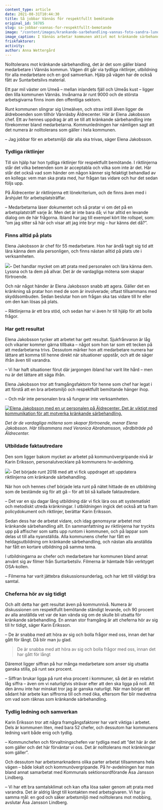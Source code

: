 ```yaml
---
content_type: article
date: 2021-08-31T10:44:30
title: Så jobbar Vännäs för respektfullt bemötande
original_id: 58785
slug: sa-jobbar-vannas-for-respektfullt-bemotande
image: "/content/images/krankande-sarbehandling-vannas-foto-sandra-lundberg-lupin-foto_Red_2000x1000.jpg"
image_caption: I Vännäs arbetar kommunen aktivt mot kränkande särbehandling, bland annat genom att trycka upp informationsblad med tydliga riktlinjer. Det berättar Karin Eriksson och Elena Jakobsson.
friskfaktorer:
activity:
author: Anna Wettergård
---
```


Nolltolerans mot kränkande särbehandling, det är det som gäller bland medarbetare i Vännäs kommun. Vägen dit går via tydliga riktlinjer, utbildning för alla medarbetare och en god samverkan. Hjälp på vägen har de också fått av Suntarbetslivs material.

Ett par mil väster om Umeå – mellan inlandets fjäll och Umeås kust – ligger den lilla kommunen Vännäs. Invånarna är runt 9000 och de största arbetsgivarna finns inom den offentliga sektorn.

Runt kommunen slingrar sig Umeälven, och strax intill älven ligger de äldreboenden som tillhör Vännäsby Äldrecenter. Här är Elena Jakobsson chef. Ett av hennes uppdrag är att se till att kränkande särbehandling inte förekommer bland medarbetarna. Kommunledningen har nämligen sagt att det numera är nolltolerans som gäller i hela kommunen.

– Jag jobbar för en arbetsmiljö där alla ska trivas, säger Elena Jakobsson.

### Tydliga riktlinjer

Till sin hjälp har hon tydliga riktlinjer för respektfullt bemötande. I riktlinjerna står det vilka beteenden som är acceptabla och vilka som inte är det. Här står det också vad som händer om någon känner sig felaktigt behandlad av en kollega: vem man ska prata med, hur frågan tas vidare och hur det sedan följs upp.

På Äldrecenter är riktlinjerna ett lönekriterium, och de finns även med i årshjulet för arbetsplatsträffar.

– Medarbetarna läser dokumentet och så pratar vi om det på en arbetsplatsträff varje år. Men det är inte bara då; vi har alltid en levande dialog om de här frågorna. Ibland har jag till exempel kört lite rollspel, som: ”om jag sitter så här och visar att jag inte bryr mig – hur känns det då?”.

### Finns alltid på plats

Elena Jakobsson är chef för 55 medarbetare. Hon har ändå tagit sig tid att lära känna dem alla personligen, och finns nästan alltid på plats ute i verksamheten.

[![](https://www.suntarbetsliv.se/wp-content/uploads/2021/08/elena-jakobsson_Red_200x220.jpg)](https://www.suntarbetsliv.se/wp-content/uploads/2021/08/elena-jakobsson_Red_200x220.jpg)– Det handlar mycket om att prata med personalen och lära känna dem. Lyssna och ta dem på allvar. Det är de vardagliga mötena som skapar förtroende.

Och när något händer är Elena Jakobsson snabb att agera. Gäller det en kränkning så pratar hon med de som är involverade; oftast tillsammans med skyddsombuden. Sedan beslutar hon om frågan ska tas vidare till hr eller om den kan lösas på plats.

– Riktlinjerna är ett bra stöd, och sedan har vi även hr till hjälp för att bolla frågor.

### Har gett resultat

Elena Jakobsson tycker att arbetet har gett resultat. Sjukfrånvaron är låg och vikarier kommer gärna tillbaka – något som hon tar som ett tecken på att medarbetarna trivs. Dessutom märker hon att medarbetare numera har lättare att komma till henne direkt när situationer uppstår, och att de säger ifrån även till varandra.

– Vi har haft situationer förut där jargongen ibland har varit lite hård – men nu är det lättare att säga ifrån.

Elena Jakobsson tror att framgångsfaktorn för henne som chef har legat i att förstå att en bra arbetsmiljö och respektfullt bemötande hänger ihop.

– Och mår inte personalen bra så fungerar inte verksamheten.

[![Elena Jakobsson med en ur personalen på Äldrecenter. Det är viktigt med kommunikation för att motverka kränkande särbehandling.](https://www.suntarbetsliv.se/wp-content/uploads/2021/08/vannas-kommun-krankande-sarbehandling-foto-sandra-lundberg-lupin-foto.jpg)](https://www.suntarbetsliv.se/wp-content/uploads/2021/08/vannas-kommun-krankande-sarbehandling-foto-sandra-lundberg-lupin-foto.jpg)

_Det är de vardagliga mötena som skapar förtroende, menar Elena Jakobsson. Här tillsammans med Veronica Abrahamsson, vårdbiträde på Äldrecenter._

### Utbildade faktautredare

Den som ligger bakom mycket av arbetet på kommunövergripande nivå är Karin Eriksson, personalutvecklare på kommunens hr-avdelning.

[![](https://www.suntarbetsliv.se/wp-content/uploads/2021/08/24082021-D86A4648_Red_200x220.jpg)](https://www.suntarbetsliv.se/wp-content/uploads/2021/08/24082021-D86A4648_Red_200x220.jpg)– Det började runt 2018 med att vi fick uppdraget att uppdatera riktlinjerna om kränkande särbehandling.

När hon och hennes chef började leta runt på nätet hittade de en utbildning som de bestämde sig för att gå – för att bli så kallade faktautredare.

– Det var en sju dagar lång utbildning där vi fick lära oss att systematiskt och metodiskt utreda kränkningar. I utbildningen ingick det också att ta fram policydokument och riktlinjer, berättar Karin Eriksson.

Sedan dess har de arbetat vidare, och idag genomsyrar arbetet mot kränkande särbehandling allt. En sammanfattning av riktlinjerna har tryckts upp på affischer som satts upp runtom i kommunen, och på lappar som delas ut till alla nyanställda. Alla kommunens chefer har fått en heldagsutbildning om kränkande särbehandling, och nästan alla anställda har fått en kortare utbildning på samma tema.

I utbildningarna av chefer och medarbetare har kommunen bland annat använt sig av filmer från Suntarbetsliv. Filmerna är hämtade från verktyget OSA-kollen.

– Filmerna har varit jättebra diskussionsunderlag, och har lett till väldigt bra samtal.

### Cheferna hör av sig tidigt

Och allt detta har gett resultat även på kommunnivå. Numera är diskussionen om respektfullt bemötande ständigt levande, och 90 procent av alla anställda vet var de kan vända sig om de skulle bli utsatta för kränkande särbehandling. En annan stor framgång är att cheferna hör av sig till hr tidigt, säger Karin Eriksson.

– De är snabba med att höra av sig och bolla frågor med oss, innan det har gått för långt. Då blir man ju glad.

> De är snabba med att höra av sig och bolla frågor med oss, innan det har gått för långt

Däremot ligger siffran på hur många medarbetare som anser sig utsatta ganska stilla, på runt sex procent.

– Siffran brukar ligga på runt elva procent i kommuner, så det är en relativt låg siffra – även om vi naturligtvis strävar efter att den ska ligga på noll. Att den ännu inte har minskat tror jag är ganska naturligt. När man börjar ett sådant här arbete kan siffrorna till och med öka, eftersom fler blir medvetna om vad som räknas som kränkande särbehandling.

### Tydlig ledning och samverkan

Karin Eriksson tror att några framgångsfaktorer har varit viktiga i arbetet. Dels är kommunen liten, med bara 52 chefer, och dessutom har kommunens ledning varit både enig och tydlig.

– Kommunchefen och förvaltningschefen var tydliga med att ”det här är det som gäller och det här förväntar vi oss. Det är nolltolerans mot kränkningar som gäller”.

Och dessutom har arbetsmarknadens olika parter arbetat tillsammans hela vägen – både lokalt och kommunövergripande. På hr-avdelningen har man bland annat samarbetat med Kommunals sektionsordförande Åsa Jansson Lindberg.

– Vi har ett bra samtalsklimat och kan ofta lösa saker genom att prata med varandra. Det är aldrig långt till kontakten med arbetsgivaren. Vi har ju samma mål: en god och säker arbetsmiljö med nolltolerans mot mobbing, avslutar Åsa Jansson Lindberg.
